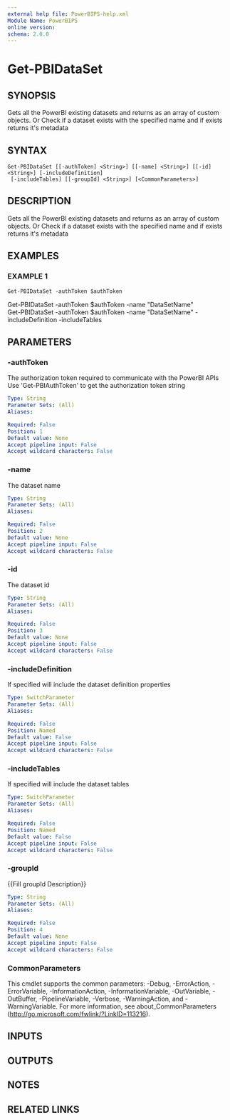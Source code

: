 ```yaml
---
external help file: PowerBIPS-help.xml
Module Name: PowerBIPS
online version:
schema: 2.0.0
---
```


# Get-PBIDataSet

## SYNOPSIS
Gets all the PowerBI existing datasets and returns as an array of custom objects.
Or
Check if a dataset exists with the specified name and if exists returns it's metadata

## SYNTAX

```
Get-PBIDataSet [[-authToken] <String>] [[-name] <String>] [[-id] <String>] [-includeDefinition]
 [-includeTables] [[-groupId] <String>] [<CommonParameters>]
```

## DESCRIPTION
Gets all the PowerBI existing datasets and returns as an array of custom objects.
Or
Check if a dataset exists with the specified name and if exists returns it's metadata

## EXAMPLES

### EXAMPLE 1
```
Get-PBIDataSet -authToken $authToken
```

Get-PBIDataSet -authToken $authToken -name "DataSetName"		
Get-PBIDataSet -authToken $authToken -name "DataSetName" -includeDefinition -includeTables

## PARAMETERS

### -authToken
The authorization token required to communicate with the PowerBI APIs
Use 'Get-PBIAuthToken' to get the authorization token string

```yaml
Type: String
Parameter Sets: (All)
Aliases:

Required: False
Position: 1
Default value: None
Accept pipeline input: False
Accept wildcard characters: False
```

### -name
The dataset name

```yaml
Type: String
Parameter Sets: (All)
Aliases:

Required: False
Position: 2
Default value: None
Accept pipeline input: False
Accept wildcard characters: False
```

### -id
The dataset id

```yaml
Type: String
Parameter Sets: (All)
Aliases:

Required: False
Position: 3
Default value: None
Accept pipeline input: False
Accept wildcard characters: False
```

### -includeDefinition
If specified will include the dataset definition properties

```yaml
Type: SwitchParameter
Parameter Sets: (All)
Aliases:

Required: False
Position: Named
Default value: False
Accept pipeline input: False
Accept wildcard characters: False
```

### -includeTables
If specified will include the dataset tables

```yaml
Type: SwitchParameter
Parameter Sets: (All)
Aliases:

Required: False
Position: Named
Default value: False
Accept pipeline input: False
Accept wildcard characters: False
```

### -groupId
{{Fill groupId Description}}

```yaml
Type: String
Parameter Sets: (All)
Aliases:

Required: False
Position: 4
Default value: None
Accept pipeline input: False
Accept wildcard characters: False
```

### CommonParameters
This cmdlet supports the common parameters: -Debug, -ErrorAction, -ErrorVariable, -InformationAction, -InformationVariable, -OutVariable, -OutBuffer, -PipelineVariable, -Verbose, -WarningAction, and -WarningVariable.
For more information, see about_CommonParameters (http://go.microsoft.com/fwlink/?LinkID=113216).

## INPUTS

## OUTPUTS

## NOTES

## RELATED LINKS
